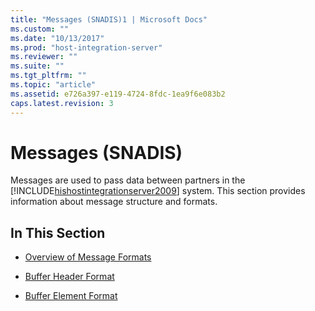 ```yaml
---
title: "Messages (SNADIS)1 | Microsoft Docs"
ms.custom: ""
ms.date: "10/13/2017"
ms.prod: "host-integration-server"
ms.reviewer: ""
ms.suite: ""
ms.tgt_pltfrm: ""
ms.topic: "article"
ms.assetid: e726a397-e119-4724-8fdc-1ea9f6e083b2
caps.latest.revision: 3
---
```

# Messages (SNADIS)
Messages are used to pass data between partners in the [!INCLUDE[hishostintegrationserver2009](../core/includes/hishostintegrationserver2009-md.md)] system. This section provides information about message structure and formats.  
  
## In This Section  
  
-   [Overview of Message Formats](../core/overview-of-message-formats-snadis.md)  
  
-   [Buffer Header Format](../core/buffer-header-format-snadis.md)  
  
-   [Buffer Element Format](../core/buffer-element-format-snadis.md)